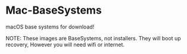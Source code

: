 # Mac-BaseSystems
macOS base systems for download!

   NOTE: These images are BaseSystems, not installers. They will boot up recovery, However you will need wifi or internet.
